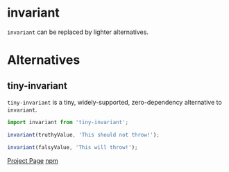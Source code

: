 # invariant

`invariant` can be replaced by lighter alternatives.

# Alternatives

## tiny-invariant

`tiny-invariant` is a tiny, widely-supported, zero-dependency alternative to `invariant`.

```ts
import invariant from 'tiny-invariant';

invariant(truthyValue, 'This should not throw!');

invariant(falsyValue, 'This will throw!');
```

[Project Page](https://github.com/alexreardon/tiny-invariant)
[npm](https://www.npmjs.com/package/tiny-invariant)
